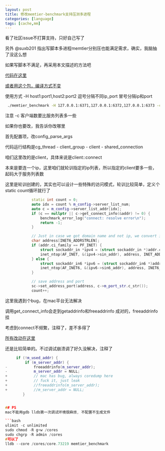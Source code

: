 ```yaml
---
layout: post
title: 修改memtier-benchmark支持压测多进程
categories: [language]
tags: [cache,mm]
---
```


看了社区issue不打算支持，只好自己写了

另外 @suxb201 指出写脚本多进程memtier分别压也能满足需求，确实，我脑抽了没这么想

如果写脚本不满足，再采用本文描述的方法吧

<!-- more -->

[代码在这里](https://github.com/wanghenshui/memtier_benchmark)

[或者用这个包，编译方式不变](https://github.com/wanghenshui/memtier_benchmark/archive/refs/tags/11.0.0.tar.gz)

使用方式 -H host1:port1,host2:port2 逗号分隔不同ip_port 冒号分隔ip和port

```bash
 ./memtier_benchmark -H 127.0.0.1:6371,127.0.0.1:6372,127.0.0.1:6373 -c 30 -n 1000000
```

注意 -c 客户端数要比服务列表多一些

如果你也要改，我告诉你改哪里

首先配置项，改config_parse_args

代码运行结构是cg_thread - client_group - client - shared_connection

咱们这里改的是client，具体来说是client::connect

本来是要连一个ip，这里咱们就轮训指定的ip列表，所以指定的client要多一些，起码大于服务列表数

这里是轮训创建的，其实也可以设计一些特殊的访问模式，轮训比较简单，定义个static count循环就行了

```cpp
            static int count = 0;
            auto idx = count % m_config->server_list_num;
            auto c = m_config->server_list_addr[idx];
            if (c == nullptr || c->get_connect_info(&addr) != 0) {
                benchmark_error_log("connect: resolve error\n");
                return -1;
            }

            // Just in case we got domain name and not ip, we convert it
            char address[INET6_ADDRSTRLEN];
            if (addr.ci_family == PF_INET) {
                struct sockaddr_in *ipv4 = (struct sockaddr_in *)addr.ci_addr;
                inet_ntop(AF_INET, &(ipv4->sin_addr), address, INET_ADDRSTRLEN);
            } else {
                struct sockaddr_in6 *ipv6 = (struct sockaddr_in6 *)addr.ci_addr;
                inet_ntop(AF_INET6, &(ipv6->sin6_addr), address, INET6_ADDRSTRLEN);
            }

            // save address and port
            sc->set_address_port(address, c->m_port_str.c_str());            
            count++;
```

这里我遇到个bug，在mac平台无法解决

调用get_connect_info会走到getaddrinfo和freeaddrinfo 成对的，freeaddrinfo挂

考虑到connect不频繁，注释了，差不多得了

[所有改动在这里](https://github.com/wanghenshui/memtier_benchmark/commit/bf9583cdcbcb1b3d293eeb6939af86075b4dc53c)

还是比较简单的。不过调试崩溃调了好久没解决，注释了

```cpp
     if (!m_used_addr) {
         if (m_server_addr) {
-            freeaddrinfo(m_server_addr);
-            m_server_addr = NULL;
+            // mac has bug, always coredump here
+            // fuck it, just leak
+            //freeaddrinfo(m_server_addr);
+            //m_server_addr = NULL;
        }


## PS
mac不能用gdb lldb第一次调试环境很麻烦, 不配置不生成文件

```bash
ulimit -c unlimited
sudo chmod -R g+w /cores
sudo chgrp -R admin /cores
#可以了
lldb --core /cores/core.73219 memtier_benchmark
```